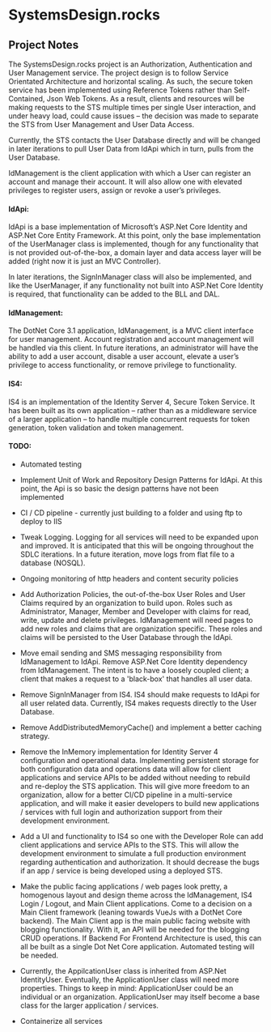 # SystemsDesign.rocks
## Project Notes
The SystemsDesign.rocks project is an Authorization, Authentication and User Management service. The project design is to follow Service Orientated Architecture and horizontal scaling. As such, the secure token service has been implemented using Reference Tokens rather than Self-Contained, Json Web Tokens. As a result, clients and resources will be making requests to the STS multiple times per single User interaction, and under heavy load, could cause issues – the decision was made to separate the STS from User Management and User Data Access.

Currently, the STS contacts the User Database directly and will be changed in later iterations to pull User Data from IdApi which in turn, pulls from the User Database.

IdManagement is the client application with which a User can register an account and manage their account. It will also allow one with elevated privileges to register users, assign or revoke a user’s privileges.   
   
#### IdApi: 
IdApi is a base implementation of Microsoft’s ASP.Net Core Identity and ASP.Net Core Entity Framework. At this point, only the base implementation of the UserManager class is implemented, though for any functionality that is not provided out-of-the-box, a domain layer and data access layer will be added (right now it is just an MVC Controller).

In later iterations, the SignInManager class will also be implemented, and like the UserManager, if any functionality not built into ASP.Net Core Identity is required, that functionality can be added  to the BLL and DAL. 

#### IdManagement:

The DotNet Core 3.1 application, IdManagement, is a MVC client interface for user management.  Account registration and account management will be handled via this client. In future iterations, an administrator will have the ability to add a user account, disable a user account, elevate a user’s privilege to access functionality, or remove privilege to functionality.  


#### IS4:

IS4 is an implementation of the Identity Server 4, Secure Token Service. It has been built as its own application – rather than as a middleware service of a larger application – to handle multiple concurrent requests for token generation, token validation and token management.     


#### TODO:
* Automated testing

* Implement Unit of Work and Repository Design Patterns for IdApi. At this point, the Api is so basic the design patterns have not been implemented

* CI / CD pipeline - currently just building to a folder and using ftp to deploy to IIS

* Tweak Logging. Logging for all services will need to be expanded upon and improved. It is anticipated that this will be ongoing throughout the SDLC iterations. In a future iteration, move logs from flat file to a database (NOSQL).

* Ongoing monitoring of http headers and content security policies 

* Add Authorization Policies, the out-of-the-box User Roles and User Claims required by an organization to build upon.  Roles such as Administrator, Manager, Member and Developer with claims for read, write, update and delete privileges.  IdManagement will need pages to add new roles and claims that are organization specific. These roles and claims will be persisted to the User Database through the IdApi.

*  Move email sending and SMS messaging responsibility from IdManagement to IdApi. Remove ASP.Net Core Identity dependency from IdManagement. The intent is to have a loosely coupled client; a client that makes a request to a 'black-box' that handles all user data.

* Remove SignInManager from IS4. IS4 should make requests to IdApi for all user related data. Currently, IS4 makes requests directly to the User Database.

* Remove AddDistributedMemoryCache() and implement a better caching strategy.

* Remove the InMemory implementation for Identity Server 4 configuration and operational data. Implementing persistent storage for both configuration data and operations data will allow for client applications and service APIs to be added without needing to rebuild and re-deploy the STS application. This will give more freedom to an organization, allow for a better CI/CD pipeline in a multi-service application, and will make it easier developers to build new applications / services with full login and authorization support from their development environment.      

* Add a UI and functionality to IS4 so one with the Developer Role can add client applications and service APIs to the STS. This will allow the development environment to simulate a full production environment regarding authentication and authorization. It should decrease the bugs if an app / service is being developed using a deployed STS.

* Make the public facing applications / web pages look pretty, a homogenous layout and design theme across the IdManagement, IS4 Login / Logout, and Main Client applications. Come to a decision on a Main Client framework (leaning towards VueJs with a DotNet Core backend). The Main Client app is the main public facing website with blogging functionality. With it, an API will be needed for the blogging CRUD operations. If Backend For Frontend Architecture is used, this can all be built as a single Dot Net Core application. Automated testing will be needed.

* Currently, the AppilcationUser class is inherited from ASP.Net IdentityUser. Eventually, the ApplicationUser class will need more properties. Things to keep in mind: ApplicationUser could be an individual or an organization. ApplicationUser may itself become a base class for the larger application / services.

* Containerize all services




